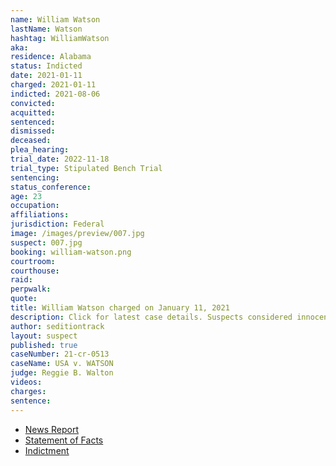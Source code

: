 ```yaml
---
name: William Watson
lastName: Watson
hashtag: WilliamWatson
aka:
residence: Alabama
status: Indicted
date: 2021-01-11
charged: 2021-01-11
indicted: 2021-08-06
convicted:
acquitted:
sentenced:
dismissed:
deceased:
plea_hearing:
trial_date: 2022-11-18
trial_type: Stipulated Bench Trial
sentencing:
status_conference:
age: 23
occupation:
affiliations:
jurisdiction: Federal
image: /images/preview/007.jpg
suspect: 007.jpg
booking: william-watson.png
courtroom:
courthouse:
raid:
perpwalk:
quote:
title: William Watson charged on January 11, 2021
description: Click for latest case details. Suspects considered innocent until proven guilty.
author: seditiontrack
layout: suspect
published: true
caseNumber: 21-cr-0513
caseName: USA v. WATSON
judge: Reggie B. Walton
videos:
charges:
sentence:
---
```


- [News Report](https://www.wate.com/news/auburn-man-in-federal-custody-following-u-s-capitol-riot/)
- [Statement of Facts](https://www.justice.gov/usao-dc/case-multi-defendant/file/1553301/download)
- [Indictment](https://www.justice.gov/usao-dc/case-multi-defendant/file/1423471/download)
